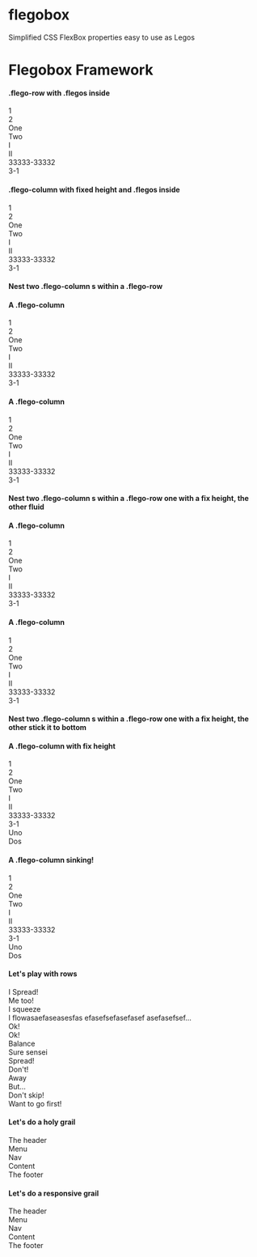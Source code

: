 # flegobox
Simplified CSS FlexBox properties easy to use as Legos


<link rel="stylesheet" href="https://raw.githubusercontent.com/octobot-dev/flegobox/master/stylesheets/flegobox.css">
<link rel="stylesheet" href="https://raw.githubusercontent.com/octobot-dev/flegobox/master/demos/stylesheets/site.css">
  
<h1 class="flego-center"> Flegobox Framework </h1>
  <div class="outer">
    <h4>.flego-row with .flegos inside</h4>
    <div class="flego-row">
      <div class="box box1 flego">1</div>
      <div class="box box2 flego">2</div>
      <div class="box box1 flego">One</div>
      <div class="box box2 flego">Two</div>
      <div class="box box1 flego">I</div>
      <div class="box box2 flego">II</div>
      <div class="box box1 flego">33333-33332</div>
      <div class="box box2 flego">3-1</div>
    </div>
  </div>
  <div class="outer">
    <h4>.flego-column with fixed height and .flegos inside</h4>
    <div class="flego-column static-height">
      <div class="box box1 flego">1</div>
      <div class="box box2 flego">2</div>
      <div class="box box1 flego">One</div>
      <div class="box box2 flego">Two</div>
      <div class="box box1 flego">I</div>
      <div class="box box2 flego">II</div>
      <div class="box box1 flego">33333-33332</div>
      <div class="box box2 flego">3-1</div>
    </div>
  </div>
  <div class="outer">
    <h4>Nest two .flego-column s within a .flego-row</h4>
    <div class="flego-row">
      <div class="outer flego flego-column">
        <h4>A .flego-column</h4>
        <div class="box box1 flego">1</div>
        <div class="box box2 flego">2</div>
        <div class="box box1 flego">One</div>
        <div class="box box2 flego">Two</div>
        <div class="box box1 flego">I</div>
        <div class="box box2 flego">II</div>
        <div class="box box1 flego">33333-33332</div>
        <div class="box box2 flego">3-1</div>
      </div>
      <div class="outer flego flego-column">
        <h4>A .flego-column</h4>
        <div class="box box1 flego">1</div>
        <div class="box box2 flego">2</div>
        <div class="box box1 flego">One</div>
        <div class="box box2 flego">Two</div>
        <div class="box box1 flego">I</div>
        <div class="box box2 flego">II</div>
        <div class="box box1 flego">33333-33332</div>
        <div class="box box2 flego">3-1</div>
      </div>
    </div>
  </div>
  <div class="outer">
    <h4>Nest two .flego-column s within a .flego-row one with a fix height, the other fluid</h4>
    <div class="flego-row">
      <div class="outer flego flego-column static-height">
        <h4>A .flego-column</h4>
        <div class="box box1 flego">1</div>
        <div class="box box2 flego">2</div>
        <div class="box box1 flego">One</div>
        <div class="box box2 flego">Two</div>
        <div class="box box1 flego">I</div>
        <div class="box box2 flego">II</div>
        <div class="box box1 flego">33333-33332</div>
        <div class="box box2 flego">3-1</div>
      </div>
      <div class="outer flego flego-column">
        <h4>A .flego-column</h4>
        <div class="box box1 flego">1</div>
        <div class="box box2 flego">2</div>
        <div class="box box1 flego">One</div>
        <div class="box box2 flego">Two</div>
        <div class="box box1 flego">I</div>
        <div class="box box2 flego">II</div>
        <div class="box box1 flego">33333-33332</div>
        <div class="box box2 flego">3-1</div>
      </div>
    </div>
  </div>
  <div class="outer">
    <h4>Nest two .flego-column s within a .flego-row one with a fix height, the other stick it to bottom</h4>
    <div class="flego-row bottom">
      <div class="outer flego flego-column static-height">
        <h4>A .flego-column with fix height</h4>
        <div class="box box1 flego">1</div>
        <div class="box box2 flego">2</div>
        <div class="box box1 flego">One</div>
        <div class="box box2 flego">Two</div>
        <div class="box box1 flego">I</div>
        <div class="box box2 flego">II</div>
        <div class="box box1 flego">33333-33332</div>
        <div class="box box2 flego">3-1</div>
        <div class="box box1 flego">Uno</div>
        <div class="box box2 flego">Dos</div>
      </div>
      <div class="outer flego flego-column">
        <h4>A .flego-column sinking!</h4>
        <div class="box box1 flego">1</div>
        <div class="box box2 flego">2</div>
        <div class="box box1 flego">One</div>
        <div class="box box2 flego">Two</div>
        <div class="box box1 flego">I</div>
        <div class="box box2 flego">II</div>
        <div class="box box1 flego">33333-33332</div>
        <div class="box box2 flego">3-1</div>
        <div class="box box1 flego">Uno</div>
        <div class="box box2 flego">Dos</div>
      </div>
    </div>
  </div>
  <div class="outer">
    <h4>Let's play with rows</h4>
    <div class="flego-column">
      <div class="box box3 flego flego-row">
        <div class="box box2 flego">I Spread!</div>
        <div class="box box1 flego">Me too!</div>
      </div>
      <div class="box box3 flego flego-row">
        <div class="box box2 flego-2">I squeeze</div>
        <div class="box box1 flego">I flowasaefaseasesfas efasefsefasefasef asefasefsef...</div>
      </div>
      <div class="box box3 flego flego-row end">
        <div class="box box2 flego-2">Ok!</div>
        <div class="box box1 flego-2">Ok!</div>
      </div>
      <div class="box box3 flego flego-row center">
        <div class="box box2 flego-2">Balance</div>
        <div class="box box1 flego-2">Sure sensei</div>
      </div>
      <div class="box box3 flego flego-row around">
        <div class="box box2 flego-2">Spread!</div>
        <div class="box box1 flego-2">Don't!</div>
      </div>
      <div class="box box3 flego flego-row between">
        <div class="box box2 flego-2">Away</div>
        <div class="box box1 flego-2">But...</div>
      </div>
      <div class="box box3 flego flego-row between">
        <div class="box box2 flego-2">Don't skip!</div>
        <div class="box box1 flego-2 first">Want to go first!</div>
      </div>
    </div>
  </div>
  <div class="outer">
    <h4>Let's do a holy grail</h4>
    <div class="flego-column static-height">
      <div class="box box1 flego-2">The header</div>
      <div class="box box2 flego flego-row">
        <div class="box box1 flego-2">Menu</div>
        <div class="box box3 flego-10">
          <div class="box box2 flego-1">Nav</div>
          <div class="box box1 flego">Content</div>
        </div>
      </div>
      <div class="box box1 flego-1">The footer</div>
    </div>
  </div>
  <div class="outer">
    <h4>Let's do a responsive grail</h4>
    <div class="flego-column static-height">
      <div class="box box1 flego-2">The header</div>
      <div class="box box2 flego flego-row flego-md-column">
        <div class="box box1 flego-2">Menu</div>
        <div class="box box3 flego-10">
          <div class="box box2 flego-1">Nav</div>
          <div class="box box1 flego">Content</div>
        </div>
      </div>
      <div class="box box1 flego-1">The footer</div>
    </div>
  </div>
